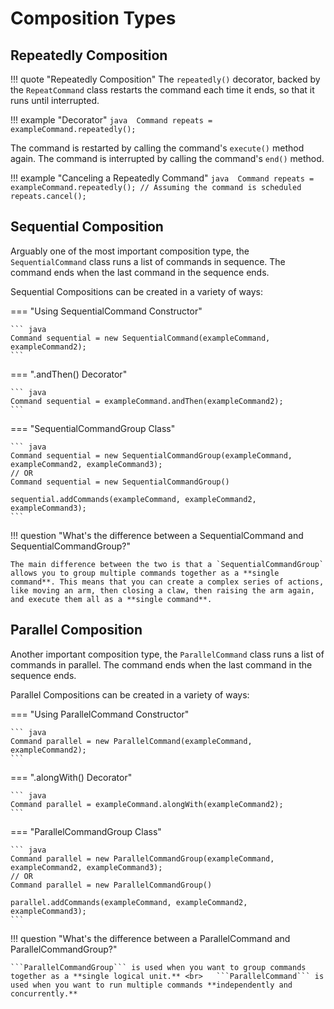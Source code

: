 # Composition Types

## Repeatedly Composition

!!! quote "Repeatedly Composition"
    The `repeatedly()` decorator, backed by the `RepeatCommand` class restarts the command each time it ends, so that it runs until interrupted.

!!! example "Decorator"
    ``` java 
    Command repeats = exampleCommand.repeatedly();
    ```

The command is restarted by calling the command's `execute()` method again. The command is interrupted by calling the command's `end()` method. 

!!! example "Canceling a Repeatedly Command"
    ``` java 
    Command repeats = exampleCommand.repeatedly();
    // Assuming the command is scheduled
    repeats.cancel();
    ```

## Sequential Composition

Arguably one of the most important composition type, the `SequentialCommand` class runs a list of commands in sequence. The command ends when the last command in the sequence ends.

Sequential Compositions can be created in a variety of ways:

=== "Using SequentialCommand Constructor"

    ``` java 
    Command sequential = new SequentialCommand(exampleCommand, exampleCommand2);
    ```

=== ".andThen() Decorator"

    ``` java
    Command sequential = exampleCommand.andThen(exampleCommand2);
    ```

=== "SequentialCommandGroup Class"

    ``` java 
    Command sequential = new SequentialCommandGroup(exampleCommand, exampleCommand2, exampleCommand3);
    // OR
    Command sequential = new SequentialCommandGroup()
    
    sequential.addCommands(exampleCommand, exampleCommand2, exampleCommand3);
    ```

!!! question "What's the difference between a SequentialCommand and SequentialCommandGroup?"

    The main difference between the two is that a `SequentialCommandGroup` allows you to group multiple commands together as a **single command**. This means that you can create a complex series of actions, like moving an arm, then closing a claw, then raising the arm again, and execute them all as a **single command**.


## Parallel Composition

Another important composition type, the `ParallelCommand` class runs a list of commands in parallel. The command ends when the last command in the sequence ends.

Parallel Compositions can be created in a variety of ways:

=== "Using ParallelCommand Constructor"

    ``` java 
    Command parallel = new ParallelCommand(exampleCommand, exampleCommand2);
    ```

=== ".alongWith() Decorator"

    ``` java
    Command parallel = exampleCommand.alongWith(exampleCommand2);
    ```
=== "ParallelCommandGroup Class"

    ``` java
    Command parallel = new ParallelCommandGroup(exampleCommand, exampleCommand2, exampleCommand3);
    // OR
    Command parallel = new ParallelCommandGroup()

    parallel.addCommands(exampleCommand, exampleCommand2, exampleCommand3);
    ```

!!! question "What's the difference between a ParallelCommand and ParallelCommandGroup?"

    ```ParallelCommandGroup``` is used when you want to group commands together as a **single logical unit.** <br>   ```ParallelCommand``` is used when you want to run multiple commands **independently and concurrently.**



